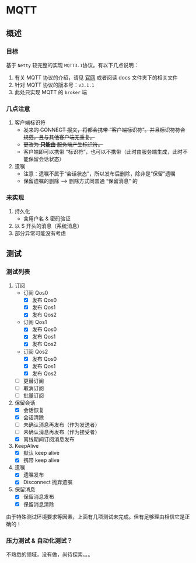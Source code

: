 # MQTT

## 概述
### 目标
基于 `Netty` 较完整的实现 `MQTT3.1`协议。有以下几点说明：
                              
1. 有关 MQTT 协议的介绍，请见 [官网](http://mqtt.org/ "MQTT") 或者阅读 docs 文件夹下的相关文件
2. 针对 MQTT 协议的版本号：`v3.1.1`
3. 此处只实现 MQTT 的 `broker` 端

### 几点注意
1. 客户端标识符
    - ~~发来的 CONNECT 报文，将都会携带 “客户端标识符”。并且标识符符合规范，且与其他客户端无重复。~~
    - ~~更改为 **只能由** 服务端产生标识符。~~
    - 客户端即可以携带 “标识符”，也可以不携带（此时由服务端生成，此时不能保留会话状态）
2. 遗嘱
    - 注意：遗嘱不属于“会话状态”，所以发布后删除，除非是“保留”遗嘱
    - 保留遗嘱的删除 --> 删除方式同普通 “保留消息” 的

### **未实现**
1. 持久化
    - 含用户名 & 密码验证
2. 以 $ 开头的消息（系统消息）
3. 部分异常可能没有考虑

## 测试

###  测试列表
1. 订阅
    - 订阅 Qos0
      - [x] 发布 Qos0   
      - [x] 发布 Qos1   
      - [x] 发布 Qos2   
    - 订阅 Qos1
      - [x] 发布 Qos0   
      - [x] 发布 Qos1   
      - [x] 发布 Qos2  
    - 订阅 Qos2
      - [x] 发布 Qos0   
      - [x] 发布 Qos1   
      - [x] 发布 Qos2
    - [ ] 更替订阅
    - [ ] 取消订阅
    - [ ] 批量订阅
2. 保留会话
    - [x] 会话恢复
    - [x] 会话清除
    - [ ] 未确认消息再发布（作为发送者）
    - [ ] 未确认消息再发布（作为接受者）
    - [x] 离线期间订阅消息发布
3. KeepAlive
    -[x] 默认 keep alive
    -[x] 携带 keep alive
4. 遗嘱
    -[x] 遗嘱发布
    -[x] Disconnect 抛弃遗嘱
5. 保留消息
    -[x] 保留消息发布
    -[x] 保留消息清除

由于特殊测试环境要求等因素，上面有几项测试未完成。但有足够理由相信它是正确的！
 
### 压力测试 & 自动化测试？
不熟悉的领域，没有做，尚待探索。。。
